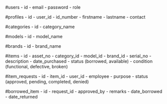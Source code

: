 #users
    - id
    - email
    - password
    - role

#profiles
    - id
    - user_id
    - id_number
    - firstname
    - lastname
    - contact

#categories
    - id
    - category_name

#models
    - id
    - model_name

#brands
    - id 
    - brand_name

#items
    - id
    - asset_no
    - category_id
    - model_id
    - brand_id
    - serial_no
    - description
    - date_purchased
    - status (borrowed, available)
    - condition (functional, defective, broken)

#item_requests
    - id
    - item_id
    - user_id
    - employee
    - purpose
    - status (approved, pending, completed, denied)

#borrowed_item
    - id 
    - request_id
    - approved_by
    - remarks
    - date_borrowed
    - date_returned